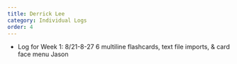```yaml
---
title: Derrick Lee
category: Individual Logs
order: 4
---
```


- Log for Week 1: 8/21-8-27
  6 multiline flashcards, text file imports, & card face menu
  Jason
